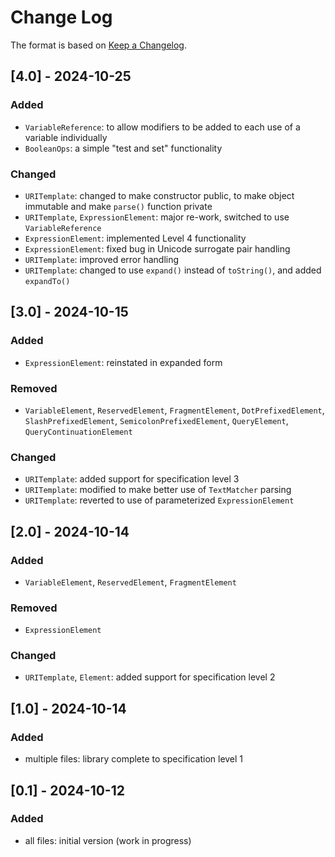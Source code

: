 # Change Log

The format is based on [Keep a Changelog](http://keepachangelog.com/).

## [4.0] - 2024-10-25
### Added
- `VariableReference`: to allow modifiers to be added to each use of a variable individually
- `BooleanOps`: a simple "test and set" functionality
### Changed
- `URITemplate`: changed to make constructor public, to make object immutable and make `parse()` function private
- `URITemplate`, `ExpressionElement`: major re-work, switched to use `VariableReference`
- `ExpressionElement`: implemented Level 4 functionality
- `ExpressionElement`: fixed bug in Unicode surrogate pair handling
- `URITemplate`: improved error handling
- `URITemplate`: changed to use `expand()` instead of `toString()`, and added `expandTo()`

## [3.0] - 2024-10-15
### Added
- `ExpressionElement`: reinstated in expanded form
### Removed
- `VariableElement`, `ReservedElement`, `FragmentElement`, `DotPrefixedElement`, `SlashPrefixedElement`,
  `SemicolonPrefixedElement`, `QueryElement`, `QueryContinuationElement`
### Changed
- `URITemplate`: added support for specification level 3
- `URITemplate`: modified to make better use of `TextMatcher` parsing
- `URITemplate`: reverted to use of parameterized `ExpressionElement`

## [2.0] - 2024-10-14
### Added
- `VariableElement`, `ReservedElement`, `FragmentElement`
### Removed
- `ExpressionElement`
### Changed
- `URITemplate`, `Element`: added support for specification level 2

## [1.0] - 2024-10-14
### Added
- multiple files: library complete to specification level 1

## [0.1] - 2024-10-12
### Added
- all files: initial version (work in progress)

